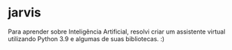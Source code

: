 # jarvis
Para aprender sobre Inteligência Artificial, resolvi criar um assistente virtual utilizando Python 3.9 e algumas de suas bibliotecas. :)
